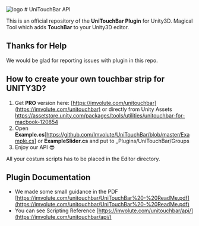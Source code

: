 <img src="https://camo.githubusercontent.com/7b073aa7b26aa00c415e9549f828bc9985f0c922/68747470733a2f2f696d766f6c7574652e636f6d2f756e69746f7563686261722f696d672f6c6f676f2e706e67" alt="logo" data-canonical-src="https://imvolute.com/unitouchbar/img/logo.png" style="max-width:50%;">
# UniTouchBar API

This is an official repository of the **UniTouchBar Plugin** for Unity3D.
Magical Tool which adds **TouchBar** to your Unity3D editor.




## Thanks for Help
We would be glad for reporting issues with plugin in this repo.

## How to create your own touchbar strip for UNITY3D?
1. Get **PRO** version here: [https://imvolute.com/unitouchbar](https://imvolute.com/unitouchbar) or directly from Unity Assets https://assetstore.unity.com/packages/tools/utilities/unitouchbar-for-macbook-120854
2. Open **Example.cs**[https://github.com/Imvolute/UniTouchBar/blob/master/Example.cs] or **ExampleSlider.cs** and put to _Plugins/UniTouchBar/Groups
3. Enjoy our API 😎

All your costum scripts has to be placed in the Editor directory.
## Plugin Documentation
* We made some small guidance in the PDF [https://imvolute.com/unitouchbar/UniTouchBar%20-%20ReadMe.pdf](https://imvolute.com/unitouchbar/UniTouchBar%20-%20ReadMe.pdf)
* You can see Scripting Reference [https://imvolute.com/unitouchbar/api/](https://imvolute.com/unitouchbar/api/)
